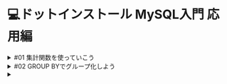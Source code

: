 # 💻ドットインストール MySQL入門 応用編

<details><summary>#01 集計関数を使っていこう</summary>

データ集計や複数のテーブルを扱っていく応用編に入っていきましょう。コードについては基礎編で使った posts テーブルを使っていきますが、 message は分かりやすく連番にしてあるのと、集計や分析を扱っていきたいので、少しレコードを増やしてあります。今、9レコードある状態です。それから今回は、説明の都合上post-5、post-8をNULLにしておきます。

```sql
DROP TABLE IF EXISTS posts;
CREATE TABLE posts (
  id INT NOT NULL AUTO_INCREMENT,
  message VARCHAR(140),
  likes INT,
  PRIMARY KEY (id)
);

INSERT INTO posts (message, likes) VALUES
  ('post-1', 12),
  ('post-2', 8),
  ('post-3', 11),
  ('post-4', 3),
  ('post-5', NULL),
  ('post-6', 9),
  ('post-7', 4),
  ('post-8', NULL),
  ('post-9', 31);
```

今回こちらのデータを使って、集計処理について見ていきます。まず、データの個数を調べるには COUNT 関数を使います。今 likes にはふたつ NULL があるのですが、 likes の NULL を除いた個数を調べるには `COUNT(likes)` としてあげれば OK です。もしくは、単に全体の行数を取得したいなら NULL ではないことが保証されている主キーで数えてあげるといいでしょう。したがって、 `COUNT(id)` としてあげればいいですね。もしくは `SELECT COUNT(*)` としても全体の行数を取得することができます。

```sql
DROP TABLE IF EXISTS posts;
CREATE TABLE posts (
  id INT NOT NULL AUTO_INCREMENT,
  message VARCHAR(140),
  likes INT,
  PRIMARY KEY (id)
);

INSERT INTO posts (message, likes) VALUES
  ('post-1', 12),
  ('post-2', 8),
  ('post-3', 11),
  ('post-4', 3),
  ('post-5', NULL),
  ('post-6', 9),
  ('post-7', 4),
  ('post-8', NULL),
  ('post-9', 31);
  
SELECT COUNT(likes) FROM posts; # likesの数だけを取得
SELECT COUNT(id) FROM posts; # idの数を取得
SELECT COUNT(*) FROM posts; # 全体の行数を取得

+--------------+
| COUNT(likes) |
+--------------+
|            7 |
+--------------+
# likesにふたつNULLがあるので7
+-----------+
| COUNT(id) |
+-----------+
|         9 |
+-----------+
+----------+
| COUNT(*) |
+----------+
|        9 |
+----------+
# 全体の行数はどちらも9行になっている
```

合計や平均などを求めることもできます。

- likesの合計を求めてみましょう、その場合はSUM関数を使えばOKです。
- 平均だったらAVG関数。
- 最大値はMAX関数。
- 最小値はMIN関数。

```sql
DROP TABLE IF EXISTS posts;
CREATE TABLE posts (
  id INT NOT NULL AUTO_INCREMENT,
  message VARCHAR(140),
  likes INT,
  PRIMARY KEY (id)
);

INSERT INTO posts (message, likes) VALUES
  ('post-1', 12),
  ('post-2', 8),
  ('post-3', 11),
  ('post-4', 3),
  ('post-5', NULL),
  ('post-6', 9),
  ('post-7', 4),
  ('post-8', NULL),
  ('post-9', 31);
  
-- SELECT COUNT(likes) FROM posts;
-- SELECT COUNT(id) FROM posts;
-- SELECT COUNT(*) FROM posts;

SELECT SUM(likes) FROM posts; # SUMは合計値
SELECT AVG(likes) FROM posts; # AVGは平均値
SELECT MAX(likes) FROM posts; # MAXは最大値
SELECT MIN(likes) FROM posts; # MINは最小値

+------------+
| SUM(likes) |
+------------+
|         78 |
+------------+
+------------+
| AVG(likes) |
+------------+
|    11.1429 |
+------------+
+------------+
| MAX(likes) |
+------------+
|         31 |
+------------+
+------------+
| MIN(likes) |
+------------+
|          3 |
+------------+
```

集計のための関数も使えるようになっておきましょう。
### 要点まとめ
合計や平均など、集計のための関数を扱う方法について見ていきます。

- COUNT()：データの個数を調べる
- SUM()：合計値
- AVG()：平均値
- MAX()：最大値
- MIN()：最小値</details>


<details><summary>#02 GROUP BYでグループ化しよう</summary>

どこでこの投稿がされたかを表すareaというカラムを追加してみましょう。データの挿入もしておきます。areaカラムを足して、適当なデータを追加していきましょう。area として、 'Tokyo' と 'Fukuoka' と 'Osaka' を追加したとしましょう。では、 `SELECT * FROM posts` で見てあげます。

```sql
DROP TABLE IF EXISTS posts;
CREATE TABLE posts (
  id INT NOT NULL AUTO_INCREMENT,
  message VARCHAR(140),
  likes INT,
  area VARCHAR(20), # areaというカラムを追加
  PRIMARY KEY (id)
);

#areaカラムを足して、適当なデータを追加していく
INSERT INTO posts (message, likes, area) VALUES 
  ('post-1', 12, 'Tokyo'),
  ('post-2', 8, 'Fukuoka'),
  ('post-3', 11, 'Tokyo'),
  ('post-4', 3, 'Osaka'),
  ('post-5', 8, 'Tokyo'),
  ('post-6', 9, 'Osaka'),
  ('post-7', 4, 'Tokyo'),
  ('post-8', 10, 'Osaka'),
  ('post-9', 31, 'Fukuoka');

SELECT * FROM posts;

+----+---------+-------+---------+
| id | message | likes | area    |
+----+---------+-------+---------+
|  1 | post-1  |    12 | Tokyo   |
|  2 | post-2  |     8 | Fukuoka |
|  3 | post-3  |    11 | Tokyo   |
|  4 | post-4  |     3 | Osaka   |
|  5 | post-5  |     8 | Tokyo   |
|  6 | post-6  |     9 | Osaka   |
|  7 | post-7  |     4 | Tokyo   |
|  8 | post-8  |    10 | Osaka   |
|  9 | post-9  |    31 | Fukuoka |
+----+---------+-------+---------+
```

ここでこのデータにどの area が含まれているか、一覧で見たかったとします。その場合、 DISTINCT というキーワードを使えば、重複を省いたデータを抽出することができます。`DISTINCT area` としてみましょう。

```sql
DROP TABLE IF EXISTS posts;
CREATE TABLE posts (
  id INT NOT NULL AUTO_INCREMENT,
  message VARCHAR(140),
  likes INT,
  area VARCHAR(20),
  PRIMARY KEY (id)
);

INSERT INTO posts (message, likes, area) VALUES
  ('post-1', 12, 'Tokyo'),
  ('post-2', 8, 'Fukuoka'),
  ('post-3', 11, 'Tokyo'),
  ('post-4', 3, 'Osaka'),
  ('post-5', 8, 'Tokyo'),
  ('post-6', 9, 'Osaka'),
  ('post-7', 4, 'Tokyo'),
  ('post-8', 10, 'Osaka'),
  ('post-9', 31, 'Fukuoka');

-- SELECT * FROM posts;
SELECT DISTINCT area FROM posts; # DISTINCTで重複したデータを抽出することが可能

+---------+
| area    |
+---------+
| Tokyo   |
| Fukuoka |
| Osaka   |
+---------+
# areaの一覧が表示される
```

こうした操作もできるようになっておきましょう。

次に、このarea毎のいいね数の合計が欲しかった場合、レコードをグループ化してくれるGROUP BYが使えます。合計なので SUM の likes としてあげて、 GROUP BY で area ごとの合計なので、 area を指定してあげましょう。

```sql
DROP TABLE IF EXISTS posts;
CREATE TABLE posts (
  id INT NOT NULL AUTO_INCREMENT,
  message VARCHAR(140),
  likes INT,
  area VARCHAR(20),
  PRIMARY KEY (id)
);

INSERT INTO posts (message, likes, area) VALUES
  ('post-1', 12, 'Tokyo'),
  ('post-2', 8, 'Fukuoka'),
  ('post-3', 11, 'Tokyo'),
  ('post-4', 3, 'Osaka'),
  ('post-5', 8, 'Tokyo'),
  ('post-6', 9, 'Osaka'),
  ('post-7', 4, 'Tokyo'),
  ('post-8', 10, 'Osaka'),
  ('post-9', 31, 'Fukuoka');

-- SELECT * FROM posts;
-- SELECT DISTINCT area FROM posts;
SELECT area, SUM(likes) FROM posts GROUP BY area;

+---------+------------+
| area    | SUM(likes) |
+---------+------------+
| Fukuoka |         39 |
| Osaka   |         22 |
| Tokyo   |         35 |
+---------+------------+
# area毎のlikesの合計が表示されている
```

こうした集計もできるようになっておきましょう。
### 要点まとめ
GROPU BYを使って、エリアごとの合計を集計する方法について見ていきます。

- DISTINCT：重複を省いたデータを抽出することができる。
- GROUP BY：レコードをグループ化してくれる。</details>


<details><summary>
